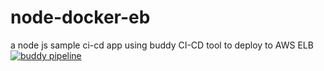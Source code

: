 # node-docker-eb
a node js sample ci-cd app using buddy CI-CD tool to deploy to AWS ELB
[![buddy pipeline](https://app.buddy.works/muathendirangu/node-docker-eb/pipelines/pipeline/240670/badge.svg?token=698566c69228f96dac85dbf7ca4c9fe1c0eebb35cb013c8400aefdc9b992c04b "buddy pipeline")](https://app.buddy.works/muathendirangu/node-docker-eb/pipelines/pipeline/240670)
